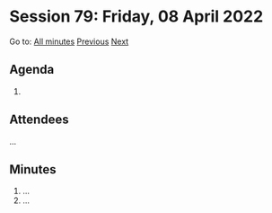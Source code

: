 # Session 79: Friday, 08 April 2022

Go to: [All minutes](../../) [Previous](../../2022/04/05.md) [Next](../../2022/04/10.md)

## Agenda

1. 

## Attendees

...

## Minutes

1. ...
1. ...
